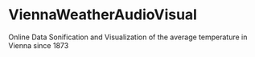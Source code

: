 # ViennaWeatherAudioVisual
Online Data Sonification and Visualization of the average temperature in Vienna since 1873
